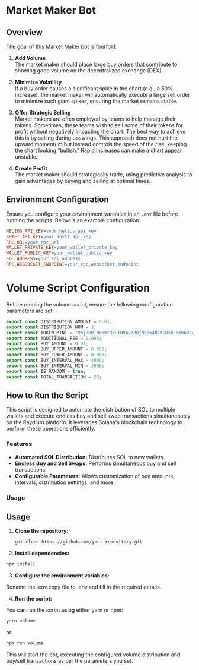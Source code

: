 # Market Maker Bot

## Overview

The goal of this Market Maker bot is fourfold:

1. **Add Volume**  
   The market maker should place large buy orders that contribute to showing good volume on the decentralized exchange (DEX).

2. **Minimize Volatility**  
   If a buy order causes a significant spike in the chart (e.g., a 50% increase), the market maker will automatically execute a large sell order to minimize such giant spikes, ensuring the market remains stable.

3. **Offer Strategic Selling**  
   Market makers are often employed by teams to help manage their tokens. Sometimes, these teams wish to sell some of their tokens for profit without negatively impacting the chart. The best way to achieve this is by selling during upswings. This approach does not hurt the upward momentum but instead controls the speed of the rise, keeping the chart looking "bullish." Rapid increases can make a chart appear unstable.

4. **Create Profit**  
   The market maker should strategically trade, using predictive analysis to gain advantages by buying and selling at optimal times.

## Environment Configuration

Ensure you configure your environment variables in an `.env` file before running the scripts. Below is an example configuration:

```ini
HELIUS_API_KEY=your_helius_api_key
SHYFT_API_KEY=your_shyft_api_key
RPC_URL=your_rpc_url
WALLET_PRIVATE_KEY=your_wallet_private_key
WALLET_PUBLIC_KEY=your_wallet_public_key
SOL_ADDRESS=your_sol_address
RPC_WEBSOCKET_ENDPOINT=your_rpc_websocket_endpoint
```

# Volume Script Configuration

Before running the volume script, ensure the following configuration parameters are set:

```javascript
export const DISTRIBUTION_AMOUNT = 0.01;
export const DISTRIBUTION_NUM = 3;
export const TOKEN_MINT = "9hjZ8UTNrNWt3YUTHVpvzdQjNbp64NbKSDsbLqKR6BZc";
export const ADDITIONAL_FEE = 0.005;
export const BUY_AMOUNT = 0.01;
export const BUY_UPPER_AMOUNT = 0.002;
export const BUY_LOWER_AMOUNT = 0.001;
export const BUY_INTERVAL_MAX = 4000;
export const BUY_INTERVAL_MIN = 2000;
export const IS_RANDOM = true;
export const TOTAL_TRANSACTION = 20;
```

## How to Run the Script

This script is designed to automate the distribution of SOL to multiple wallets and execute endless buy and sell swap transactions simultaneously on the Raydium platform. It leverages Solana's blockchain technology to perform these operations efficiently.

### Features

- **Automated SOL Distribution:** Distributes SOL to new wallets.
- **Endless Buy and Sell Swaps:** Performs simultaneous buy and sell transactions.
- **Configurable Parameters:** Allows customization of buy amounts, intervals, distribution settings, and more.

### Usage

## Usage

1. **Clone the repository:**

   ```sh
   git clone https://github.com/your-repository.git
   ```

2. **Install dependencies:**

```sh
npm install
```
3. **Configure the environment variables:**

Rename the .env.copy file to .env and fill in the required details.

4. **Run the script:**

You can run the script using either yarn or npm:

```sh
yarn volume
```

or

```sh
npm run volume
```


This will start the bot, executing the configured volume distribution and buy/sell transactions as per the parameters you set.
